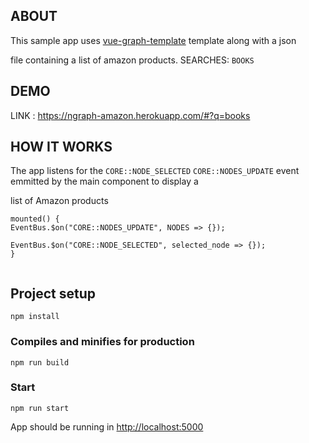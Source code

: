 
## ABOUT
This sample app uses [vue-graph-template](https://github.com/donc310/vue-graph-template) template along with a json 

file containing a list  of amazon products.  SEARCHES: `BOOKS`

## DEMO

LINK : <a href="https://ngraph-amazon.herokuapp.com/#?q=books">https://ngraph-amazon.herokuapp.com/#?q=books</a>


## HOW IT WORKS
The app listens for the  `CORE::NODE_SELECTED`  `CORE::NODES_UPDATE` event emmitted by the main component to display a 

list of Amazon products

```
mounted() {
EventBus.$on("CORE::NODES_UPDATE", NODES => {});

EventBus.$on("CORE::NODE_SELECTED", selected_node => {});
}
 
```

## Project setup

```
npm install
```

### Compiles and minifies for production

```
npm run build
```

### Start

```
npm run start
```
App should be running in <a href="http://localhost:5000">http://localhost:5000</a>